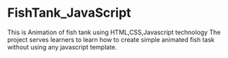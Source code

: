 # FishTank_JavaScript

This is Animation of fish tank using HTML,CSS,Javascript technology
The project serves learners to learn how to create simple animated fish task without using any javascript template.
